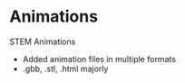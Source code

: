 # Animations
STEM Animations
- Added animation files in multiple formats
- .gbb, .stl, .html majorly
